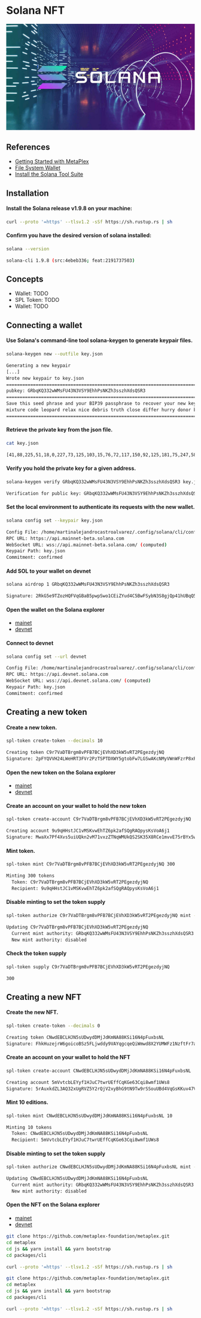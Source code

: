 # Solana NFT

![sol](./sol.jpg)

## References

- [Getting Started with MetaPlex](https://docs.metaplex.com/token-metadata/getting-started)
- [File System Wallet](https://docs.solana.com/wallet-guide/file-system-wallet)
- [Install the Solana Tool Suite](https://docs.solana.com/cli/install-solana-cli-tools)

## Installation

#### Install the Solana release v1.9.8 on your machine:
```bash
curl --proto '=https' --tlsv1.2 -sSf https://sh.rustup.rs | sh
```

#### Confirm you have the desired version of solana installed:
```bash
solana --version
```
```bash
solana-cli 1.9.8 (src:4ebeb336; feat:2191737503)
```

## Concepts

- Wallet: TODO
- SPL Token: TODO
- Wallet: TODO

## Connecting a wallet

#### Use Solana's command-line tool solana-keygen to generate keypair files.
```bash
solana-keygen new --outfile key.json
```
```bash
Generating a new keypair
[...]
Wrote new keypair to key.json
=============================================================================
pubkey: GRbqKQ332wWMsFU43N3VSY9EhhPsNKZh3sszhXdsQSR3
=============================================================================
Save this seed phrase and your BIP39 passphrase to recover your new keypair:
mixture code leopard relax nice debris truth close differ hurry donor balcony
=============================================================================
```

#### Retrieve the private key from the json file.
```bash
cat key.json
```
```bash
[41,88,225,51,18,0,227,73,125,103,15,76,72,117,150,92,125,181,75,247,58,25,210,119,4,84,64,158,138,249,239,209,229,44,161,17,139,218,26,171,96,204,62,111,122,15,174,13,108,108,173,221,27,98,122,203,2,74,235,143,157,13,195,174]
```

#### Verify you hold the private key for a given address.
```bash
solana-keygen verify GRbqKQ332wWMsFU43N3VSY9EhhPsNKZh3sszhXdsQSR3 key.json
```
```bash
Verification for public key: GRbqKQ332wWMsFU43N3VSY9EhhPsNKZh3sszhXdsQSR3: Success
```

#### Set the local environment to authenticate its requests with the new wallet.
```bash
solana config set --keypair key.json 
```
```bash
Config File: /home/martinalejandrocastroalvarez/.config/solana/cli/config.yml
RPC URL: https://api.mainnet-beta.solana.com 
WebSocket URL: wss://api.mainnet-beta.solana.com/ (computed)
Keypair Path: key.json 
Commitment: confirmed 
```

#### Add SOL to your wallet on devnet
```bash
solana airdrop 1 GRbqKQ332wWMsFU43N3VSY9EhhPsNKZh3sszhXdsQSR3 
```
```bash
Signature: 2RkG5e9TZozHQFVqGBaB5pwpSwo1CEiZYud4C5BwFSybN3S8gjQp41hUBqQ533fa7WcLukP5uHE9SnB9e86Ni8Nu
```

#### Open the wallet on the Solana explorer

- [mainet](https://explorer.solana.com/address/GRbqKQ332wWMsFU43N3VSY9EhhPsNKZh3sszhXdsQSR3)
- [devnet](https://explorer.solana.com/address/GRbqKQ332wWMsFU43N3VSY9EhhPsNKZh3sszhXdsQSR3?cluster=devnet)

#### Connect to devnet
```bash
solana config set --url devnet
```
```bash
Config File: /home/martinalejandrocastroalvarez/.config/solana/cli/config.yml
RPC URL: https://api.devnet.solana.com 
WebSocket URL: wss://api.devnet.solana.com/ (computed)
Keypair Path: key.json 
Commitment: confirmed 
```

## Creating a new token

#### Create a new token.
```bash
spl-token create-token --decimals 10
```
```bash
Creating token C9r7VaDTBrgm8vPFB7BCjEVhXD3kW5vRT2PEgezdyjNQ
Signature: 2pFYQVVH24LWeHRT3FVr2PzTSPTDXWY5gtobFw7LGSwAKcNMyVWnWFzrP8xPdh5xdn64M925sckdqRjZKdB9RBYK
```

#### Open the new token on the Solana explorer

- [mainet](https://explorer.solana.com/address/C9r7VaDTBrgm8vPFB7BCjEVhXD3kW5vRT2PEgezdyjNQ)
- [devnet](https://explorer.solana.com/address/C9r7VaDTBrgm8vPFB7BCjEVhXD3kW5vRT2PEgezdyjNQ?cluster=devnet)

#### Create an account on your wallet to hold the new token
```bash
spl-token create-account C9r7VaDTBrgm8vPFB7BCjEVhXD3kW5vRT2PEgezdyjNQ
```
```bash
Creating account 9u9qHHstJC1vMSKvwEhTZ6pk2afSQgRAQpysKsVoA6j1
Signature: MwaXx7Pf4Xvs5uiUQkn2vM71vxzZTNqWMUkQS2SK35X8RCe1mvvE75rBYx5w2AUVwrZLLJHqkYQVRHawtLspdSv
```

#### Mint token.
```bash
spl-token mint C9r7VaDTBrgm8vPFB7BCjEVhXD3kW5vRT2PEgezdyjNQ 300
```
```bash
Minting 300 tokens
  Token: C9r7VaDTBrgm8vPFB7BCjEVhXD3kW5vRT2PEgezdyjNQ
  Recipient: 9u9qHHstJC1vMSKvwEhTZ6pk2afSQgRAQpysKsVoA6j1
```

#### Disable minting to set the token supply
```bash
spl-token authorize C9r7VaDTBrgm8vPFB7BCjEVhXD3kW5vRT2PEgezdyjNQ mint --disable
```
```bash
Updating C9r7VaDTBrgm8vPFB7BCjEVhXD3kW5vRT2PEgezdyjNQ
  Current mint authority: GRbqKQ332wWMsFU43N3VSY9EhhPsNKZh3sszhXdsQSR3
  New mint authority: disabled
```

#### Check the token supply
```bash
spl-token supply C9r7VaDTBrgm8vPFB7BCjEVhXD3kW5vRT2PEgezdyjNQ
```
```bash
300
```

## Creating a new NFT 

#### Create the new NFT.
```bash
spl-token create-token --decimals 0
```
```bash
Creating token CNwdEBCLHJN5sUDwydDMjJdKmNA88KSi16N4pFuxbsNL
Signature: FhkHuzejrW6goicoBSz5FLjwddy9VAYqgcqeQiWmwd8X2YUMWFz1NzftFr7aAERZpc9EJzcQyLyQHx1JE2NtmYd
```

#### Create an account on your wallet to hold the NFT
```bash
spl-token create-account CNwdEBCLHJN5sUDwydDMjJdKmNA88KSi16N4pFuxbsNL
```
```bash
Creating account 5mVvtcbLEYyf1HJuC7twrUEffCqKGe63Cqi8wmf1UWs8
Signature: 5rAuxkdZL3AQ32xUgRVZ5Y2rQjV2xyBhG9tN9Tw9rSSouUBd4VqGsKKuv47VFceyqjsCgULzNjm5obAL3huqD5h3
```

#### Mint 10 editions.
```bash
spl-token mint CNwdEBCLHJN5sUDwydDMjJdKmNA88KSi16N4pFuxbsNL 10
```
```bash
Minting 10 tokens
  Token: CNwdEBCLHJN5sUDwydDMjJdKmNA88KSi16N4pFuxbsNL
  Recipient: 5mVvtcbLEYyf1HJuC7twrUEffCqKGe63Cqi8wmf1UWs8
```

#### Disable minting to set the token supply
```bash
spl-token authorize CNwdEBCLHJN5sUDwydDMjJdKmNA88KSi16N4pFuxbsNL mint --disable
```
```bash
Updating CNwdEBCLHJN5sUDwydDMjJdKmNA88KSi16N4pFuxbsNL
  Current mint authority: GRbqKQ332wWMsFU43N3VSY9EhhPsNKZh3sszhXdsQSR3
  New mint authority: disabled
```

#### Open the NFT on the Solana explorer

- [mainet](https://explorer.solana.com/address/CNwdEBCLHJN5sUDwydDMjJdKmNA88KSi16N4pFuxbsNL)
- [devnet](https://explorer.solana.com/address/CNwdEBCLHJN5sUDwydDMjJdKmNA88KSi16N4pFuxbsNL?cluster=devnet)






```bash
git clone https://github.com/metaplex-foundation/metaplex.git
cd metaplex
cd js && yarn install && yarn bootstrap
cd packages/cli
```

```bash
curl --proto '=https' --tlsv1.2 -sSf https://sh.rustup.rs | sh
```






```bash
git clone https://github.com/metaplex-foundation/metaplex.git
cd metaplex
cd js && yarn install && yarn bootstrap
cd packages/cli
```

```bash
curl --proto '=https' --tlsv1.2 -sSf https://sh.rustup.rs | sh
```

